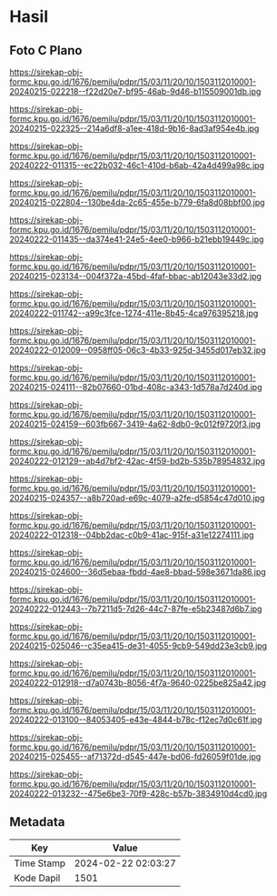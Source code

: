 # Hasil

## Foto C Plano

https://sirekap-obj-formc.kpu.go.id/1676/pemilu/pdpr/15/03/11/20/10/1503112010001-20240215-022218--f22d20e7-bf95-46ab-9d46-b115509001db.jpg

https://sirekap-obj-formc.kpu.go.id/1676/pemilu/pdpr/15/03/11/20/10/1503112010001-20240215-022325--214a6df8-a1ee-418d-9b16-8ad3af954e4b.jpg

https://sirekap-obj-formc.kpu.go.id/1676/pemilu/pdpr/15/03/11/20/10/1503112010001-20240222-011315--ec22b032-46c1-410d-b6ab-42a4d499a98c.jpg

https://sirekap-obj-formc.kpu.go.id/1676/pemilu/pdpr/15/03/11/20/10/1503112010001-20240215-022804--130be4da-2c65-455e-b779-6fa8d08bbf00.jpg

https://sirekap-obj-formc.kpu.go.id/1676/pemilu/pdpr/15/03/11/20/10/1503112010001-20240222-011435--da374e41-24e5-4ee0-b966-b21ebb19449c.jpg

https://sirekap-obj-formc.kpu.go.id/1676/pemilu/pdpr/15/03/11/20/10/1503112010001-20240215-023134--004f372a-45bd-4faf-bbac-ab12043e33d2.jpg

https://sirekap-obj-formc.kpu.go.id/1676/pemilu/pdpr/15/03/11/20/10/1503112010001-20240222-011742--a99c3fce-1274-411e-8b45-4ca976395218.jpg

https://sirekap-obj-formc.kpu.go.id/1676/pemilu/pdpr/15/03/11/20/10/1503112010001-20240222-012009--0958ff05-06c3-4b33-925d-3455d017eb32.jpg

https://sirekap-obj-formc.kpu.go.id/1676/pemilu/pdpr/15/03/11/20/10/1503112010001-20240215-024111--82b07660-01bd-408c-a343-1d578a7d240d.jpg

https://sirekap-obj-formc.kpu.go.id/1676/pemilu/pdpr/15/03/11/20/10/1503112010001-20240215-024159--603fb667-3419-4a62-8db0-9c012f9720f3.jpg

https://sirekap-obj-formc.kpu.go.id/1676/pemilu/pdpr/15/03/11/20/10/1503112010001-20240222-012129--ab4d7bf2-42ac-4f59-bd2b-535b78954832.jpg

https://sirekap-obj-formc.kpu.go.id/1676/pemilu/pdpr/15/03/11/20/10/1503112010001-20240215-024357--a8b720ad-e69c-4079-a2fe-d5854c47d010.jpg

https://sirekap-obj-formc.kpu.go.id/1676/pemilu/pdpr/15/03/11/20/10/1503112010001-20240222-012318--04bb2dac-c0b9-41ac-915f-a31e12274111.jpg

https://sirekap-obj-formc.kpu.go.id/1676/pemilu/pdpr/15/03/11/20/10/1503112010001-20240215-024600--36d5ebaa-fbdd-4ae8-bbad-598e3671da86.jpg

https://sirekap-obj-formc.kpu.go.id/1676/pemilu/pdpr/15/03/11/20/10/1503112010001-20240222-012443--7b7211d5-7d26-44c7-87fe-e5b23487d6b7.jpg

https://sirekap-obj-formc.kpu.go.id/1676/pemilu/pdpr/15/03/11/20/10/1503112010001-20240215-025046--c35ea415-de31-4055-9cb9-549dd23e3cb9.jpg

https://sirekap-obj-formc.kpu.go.id/1676/pemilu/pdpr/15/03/11/20/10/1503112010001-20240222-012918--d7a0743b-8056-4f7a-9640-0225be825a42.jpg

https://sirekap-obj-formc.kpu.go.id/1676/pemilu/pdpr/15/03/11/20/10/1503112010001-20240222-013100--84053405-e43e-4844-b78c-f12ec7d0c61f.jpg

https://sirekap-obj-formc.kpu.go.id/1676/pemilu/pdpr/15/03/11/20/10/1503112010001-20240215-025455--af71372d-d545-447e-bd06-fd26059f01de.jpg

https://sirekap-obj-formc.kpu.go.id/1676/pemilu/pdpr/15/03/11/20/10/1503112010001-20240222-013232--475e6be3-70f9-428c-b57b-3834910d4cd0.jpg


## Metadata

| Key        | Value               |
| ---------- | ------------------- |
| Time Stamp | 2024-02-22 02:03:27 |
| Kode Dapil | 1501                |



